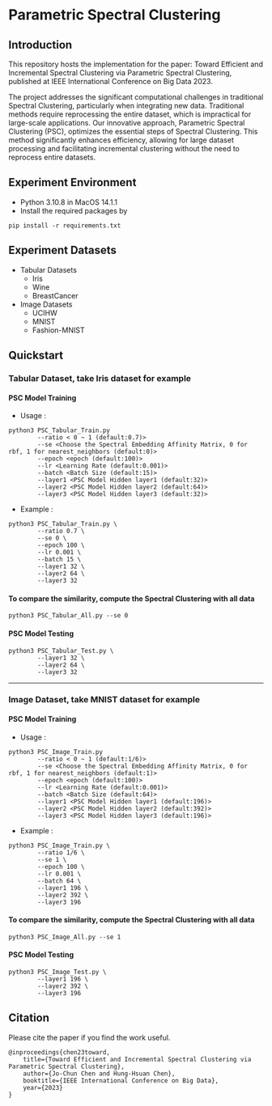 # Parametric Spectral Clustering

## Introduction
This repository hosts the implementation for the paper: Toward Efficient and Incremental Spectral Clustering via Parametric Spectral Clustering, published at IEEE International Conference on Big Data 2023.

The project addresses the significant computational challenges in traditional Spectral Clustering, particularly when integrating new data. Traditional methods require reprocessing the entire dataset, which is impractical for large-scale applications. Our innovative approach, Parametric Spectral Clustering (PSC), optimizes the essential steps of Spectral Clustering. This method significantly enhances efficiency, allowing for large dataset processing and facilitating incremental clustering without the need to reprocess entire datasets.

## Experiment Environment

- Python 3.10.8 in MacOS 14.1.1
- Install the required packages by
```
pip install -r requirements.txt
```

## Experiment Datasets
- Tabular Datasets
    - Iris
    - Wine
    - BreastCancer
- Image Datasets
    - UCIHW
    - MNIST
    - Fashion-MNIST

## Quickstart

### Tabular Dataset, take Iris dataset for example

#### PSC Model Training
- Usage :
```
python3 PSC_Tabular_Train.py
        --ratio < 0 ~ 1 (default:0.7)>
        --se <Choose the Spectral Embedding Affinity Matrix, 0 for rbf, 1 for nearest_neighbors (default:0)>
        --epoch <epoch (default:100)>
        --lr <Learning Rate (default:0.001)>
        --batch <Batch Size (default:15)>
        --layer1 <PSC Model Hidden layer1 (default:32)>
        --layer2 <PSC Model Hidden layer2 (default:64)>
        --layer3 <PSC Model Hidden layer3 (default:32)>
```
- Example :
```
python3 PSC_Tabular_Train.py \
        --ratio 0.7 \
        --se 0 \
        --epoch 100 \
        --lr 0.001 \
        --batch 15 \
        --layer1 32 \
        --layer2 64 \
        --layer3 32
``` 

#### To compare the similarity, compute the Spectral Clustering with all data
```
python3 PSC_Tabular_All.py --se 0
```

#### PSC Model Testing
```
python3 PSC_Tabular_Test.py \
        --layer1 32 \
        --layer2 64 \
        --layer3 32
```

---

### Image Dataset, take MNIST dataset for example

#### PSC Model Training

- Usage :
```
python3 PSC_Image_Train.py
        --ratio < 0 ~ 1 (default:1/6)>
        --se <Choose the Spectral Embedding Affinity Matrix, 0 for rbf, 1 for nearest_neighbors (default:1)>
        --epoch <epoch (default:100)>
        --lr <Learning Rate (default:0.001)>
        --batch <Batch Size (default:64)>
        --layer1 <PSC Model Hidden layer1 (default:196)>
        --layer2 <PSC Model Hidden layer2 (default:392)>
        --layer3 <PSC Model Hidden layer3 (default:196)>
```
- Example :
```
python3 PSC_Image_Train.py \
        --ratio 1/6 \
        --se 1 \
        --epoch 100 \
        --lr 0.001 \
        --batch 64 \
        --layer1 196 \
        --layer2 392 \
        --layer3 196
``` 

#### To compare the similarity, compute the Spectral Clustering with all data
```
python3 PSC_Image_All.py --se 1
```

#### PSC Model Testing
```
python3 PSC_Image_Test.py \
        --layer1 196 \
        --layer2 392 \
        --layer3 196
```

## Citation
Please cite the paper if you find the work useful.

    @inproceedings{chen23toward,
        title={Toward Efficient and Incremental Spectral Clustering via Parametric Spectral Clustering},
        author={Jo-Chun Chen and Hung-Hsuan Chen},
        booktitle={IEEE International Conference on Big Data},
        year={2023}
    }
